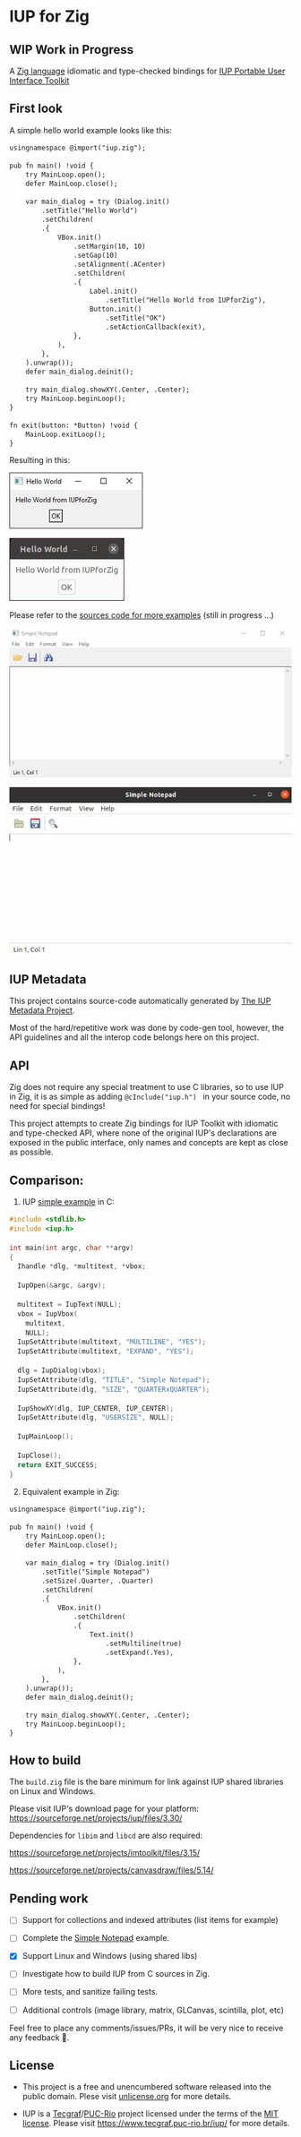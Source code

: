 # IUP for Zig
## WIP Work in Progress

A [Zig language](https://ziglang.org/) idiomatic and type-checked bindings for [IUP Portable User Interface Toolkit](https://webserver2.tecgraf.puc-rio.br/iup/)

## First look

A simple hello world example looks like this:

```Zig
usingnamespace @import("iup.zig");

pub fn main() !void {
    try MainLoop.open();
    defer MainLoop.close();

    var main_dialog = try (Dialog.init()
        .setTitle("Hello World")
        .setChildren(
        .{
            VBox.init()
                .setMargin(10, 10)
                .setGap(10)
                .setAlignment(.ACenter)
                .setChildren(
                .{
                    Label.init()
                        .setTitle("Hello World from IUPforZig"),
                    Button.init()
                        .setTitle("OK")
                        .setActionCallback(exit),
                },
            ),
        },
    ).unwrap());
    defer main_dialog.deinit();

    try main_dialog.showXY(.Center, .Center);
    try MainLoop.beginLoop();
}

fn exit(button: *Button) !void {
    MainLoop.exitLoop();
}
```

Resulting in this:

![Hello World Windows](docs/HelloWorldWindows.jpg)

![Hello World Ubuntu](docs/HelloWorldUbuntu.jpg)

Please refer to the [sources code for more examples](https://github.com/batiati/IUPforZig/blob/master/src/example.zig) (still in progress ...) 

![Simple Notepad Windows](docs/SimpleNotepadWindows.gif)

![Simple Notepad Ubuntu](docs/SimpleNotepadUbuntu.gif)

## IUP Metadata

This project contains source-code automatically generated by [The IUP Metadata Project](https://github.com/batiati/IUPMetadata).

Most of the hard/repetitive work was done by code-gen tool, however, the API guidelines and all the interop code belongs here on this project.

## API

Zig does not require any special treatment to use C libraries, so to use IUP in Zig, it is as simple as adding `@cInclude("iup.h") ` in your source code, no need for special bindings!

This project attempts to create Zig bindings for IUP Toolkit with idiomatic and type-checked API, where none of the original IUP's declarations are exposed in the public interface, only names and concepts are kept as close as possible.

## Comparison:

1. IUP [simple example](https://webserver2.tecgraf.puc-rio.br/iup/examples/tutorial/example3_1.c) in C:

```C
#include <stdlib.h>
#include <iup.h>

int main(int argc, char **argv)
{
  Ihandle *dlg, *multitext, *vbox;

  IupOpen(&argc, &argv);

  multitext = IupText(NULL);
  vbox = IupVbox(
    multitext,
    NULL);
  IupSetAttribute(multitext, "MULTILINE", "YES");
  IupSetAttribute(multitext, "EXPAND", "YES");

  dlg = IupDialog(vbox);
  IupSetAttribute(dlg, "TITLE", "Simple Notepad");
  IupSetAttribute(dlg, "SIZE", "QUARTERxQUARTER");

  IupShowXY(dlg, IUP_CENTER, IUP_CENTER);
  IupSetAttribute(dlg, "USERSIZE", NULL);

  IupMainLoop();

  IupClose();
  return EXIT_SUCCESS;
}
``` 

2. Equivalent example in Zig:

```zig
usingnamespace @import("iup.zig");

pub fn main() !void {
    try MainLoop.open();
    defer MainLoop.close();

    var main_dialog = try (Dialog.init()
        .setTitle("Simple Notepad")
        .setSize(.Quarter, .Quarter)
        .setChildren(
        .{
            VBox.init()
                .setChildren(
                .{
                    Text.init()
                        .setMultiline(true)
                        .setExpand(.Yes),
                },
            ),
        },
    ).unwrap());
    defer main_dialog.deinit();

    try main_dialog.showXY(.Center, .Center);
    try MainLoop.beginLoop();
}
```

## How to build

The `build.zig` file is the bare minimum for link against IUP shared libraries on Linux and Windows.

Please visit IUP's download page for your platform:
https://sourceforge.net/projects/iup/files/3.30/

Dependencies for `libim` and `libcd` are also required:

https://sourceforge.net/projects/imtoolkit/files/3.15/

https://sourceforge.net/projects/canvasdraw/files/5.14/

## Pending work

- [ ] Support for collections and indexed attributes (list items for example)

- [ ] Complete the [Simple Notepad](https://github.com/batiati/IUPforZig/blob/master/src/example.zig) example.

- [X] Support Linux and Windows (using shared libs)

- [ ] Investigate how to build IUP from C sources in Zig.

- [ ] More tests, and sanitize failing tests.

- [ ] Additional controls (image library, matrix, GLCanvas, scintilla, plot, etc)

Feel free to place any comments/issues/PRs, it will be very nice to receive any feedback 🚀.

## License

* This project is a free and unencumbered software released into the public domain. Plese visit [unlicense.org](https://unlicense.org/) for more details.

* IUP is a [Tecgraf](http://www.tecgraf.puc-rio.br)/[PUC-Rio](http://www.puc-rio.br) project licensed under the terms of the [MIT license](http://www.opensource.org/licenses/mit-license.html). Please visit https://www.tecgraf.puc-rio.br/iup/ for more details.
